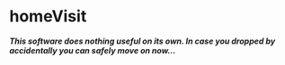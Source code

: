 # homeVisit

_**This software does nothing useful on its own. In case you dropped by accidentally you can safely move on now...**_
